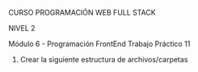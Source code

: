 CURSO PROGRAMACIÓN WEB FULL STACK

NIVEL 2

Módulo 6 - Programación FrontEnd
Trabajo Práctico 11
1) Crear la siguiente estructura de archivos/carpetas